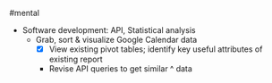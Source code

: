 \#mental

- Software development: API, Statistical analysis
  - Grab, sort & visualize Google Calendar data
    - [x] View existing pivot tables; identify key useful attributes of existing report
    - Revise API queries to get similar ^ data

